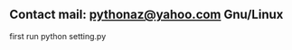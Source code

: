 Contact mail: pythonaz@yahoo.com
Gnu/Linux
-----------------------------
first run python setting.py

